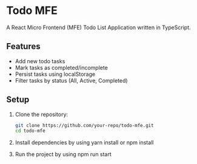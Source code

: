 # Todo MFE

A React Micro Frontend (MFE) Todo List Application written in TypeScript.

## Features

- Add new todo tasks
- Mark tasks as completed/incomplete
- Persist tasks using localStorage
- Filter tasks by status (All, Active, Completed)

## Setup

1. Clone the repository:
   ```bash
   git clone https://github.com/your-repo/todo-mfe.git
   cd todo-mfe

2. Install dependencies by using yarn install or npm install

3. Run the project by using npm run start
